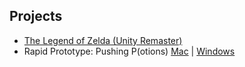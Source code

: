 ## Projects

- [The Legend of Zelda (Unity Remaster)](http://antmyers.github.io/WebBuild/index.html)
- Rapid Prototype: Pushing P(otions) [Mac](http://antmyers.github.io/Mac_Build.zip) | [Windows](http://antmyers.github.io/Windows_Build.zip)
